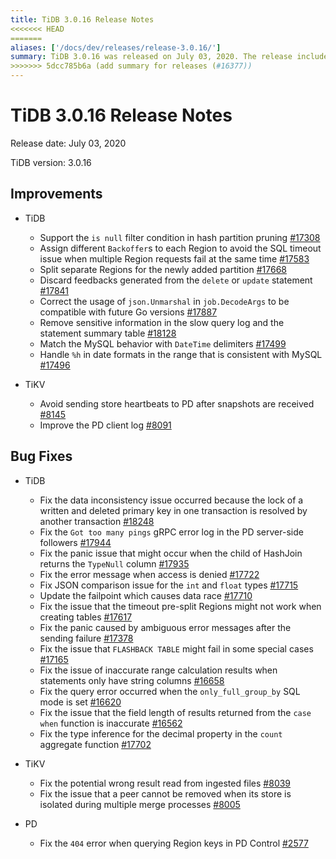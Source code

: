 ```yaml
---
title: TiDB 3.0.16 Release Notes
<<<<<<< HEAD
=======
aliases: ['/docs/dev/releases/release-3.0.16/']
summary: TiDB 3.0.16 was released on July 03, 2020. The release includes improvements such as support for 'is null' filter condition, handling of SQL timeout issues, and removal of sensitive information in slow query logs. Bug fixes include resolving data inconsistency issues, fixing panic issues, and addressing errors in JSON comparison and query results. TiKV and PD also received bug fixes for issues related to store heartbeats, peer removal, and error handling.
>>>>>>> 5dcc785b6a (add summary for releases (#16377))
---
```


# TiDB 3.0.16 Release Notes

Release date: July 03, 2020

TiDB version: 3.0.16

## Improvements

+ TiDB

    - Support the `is null` filter condition in hash partition pruning [#17308](https://github.com/pingcap/tidb/pull/17308)
    - Assign different `Backoffer`s to each Region to avoid the SQL timeout issue when multiple Region requests fail at the same time [#17583](https://github.com/pingcap/tidb/pull/17583)
    - Split separate Regions for the newly added partition [#17668](https://github.com/pingcap/tidb/pull/17668)
    - Discard feedbacks generated from the `delete` or `update` statement [#17841](https://github.com/pingcap/tidb/pull/17841)
    - Correct the usage of `json.Unmarshal` in `job.DecodeArgs` to be compatible with future Go versions [#17887](https://github.com/pingcap/tidb/pull/17887)
    - Remove sensitive information in the slow query log and the statement summary table [#18128](https://github.com/pingcap/tidb/pull/18128)
    - Match the MySQL behavior with `DateTime` delimiters [#17499](https://github.com/pingcap/tidb/pull/17499)
    - Handle `%h` in date formats in the range that is consistent with MySQL [#17496](https://github.com/pingcap/tidb/pull/17496)

+ TiKV

    - Avoid sending store heartbeats to PD after snapshots are received [#8145](https://github.com/tikv/tikv/pull/8145)
    - Improve the PD client log [#8091](https://github.com/tikv/tikv/pull/8091)

## Bug Fixes

+ TiDB

    - Fix the data inconsistency issue occurred because the lock of a written and deleted primary key in one transaction is resolved by another transaction [#18248](https://github.com/pingcap/tidb/pull/18248)
    - Fix the `Got too many pings` gRPC error log in the PD server-side followers [#17944](https://github.com/pingcap/tidb/pull/17944)
    - Fix the panic issue that might occur when the child of HashJoin returns the `TypeNull` column [#17935](https://github.com/pingcap/tidb/pull/17935)
    - Fix the error message when access is denied [#17722](https://github.com/pingcap/tidb/pull/17722)
    - Fix JSON comparison issue for the `int` and `float` types [#17715](https://github.com/pingcap/tidb/pull/17715)
    - Update the failpoint which causes data race [#17710](https://github.com/pingcap/tidb/pull/17710)
    - Fix the issue that the timeout pre-split Regions might not work when creating tables [#17617](https://github.com/pingcap/tidb/pull/17617)
    - Fix the panic caused by ambiguous error messages after the sending failure [#17378](https://github.com/pingcap/tidb/pull/17378)
    - Fix the issue that `FLASHBACK TABLE` might fail in some special cases [#17165](https://github.com/pingcap/tidb/pull/17165)
    - Fix the issue of inaccurate range calculation results when statements only have string columns [#16658](https://github.com/pingcap/tidb/pull/16658)
    - Fix the query error occurred when the `only_full_group_by` SQL mode is set [#16620](https://github.com/pingcap/tidb/pull/16620)
    - Fix the issue that the field length of results returned from the `case when` function is inaccurate [#16562](https://github.com/pingcap/tidb/pull/16562)
    - Fix the type inference for the decimal property in the `count` aggregate function [#17702](https://github.com/pingcap/tidb/pull/17702)

+ TiKV

    - Fix the potential wrong result read from ingested files [#8039](https://github.com/tikv/tikv/pull/8039)
    - Fix the issue that a peer cannot be removed when its store is isolated during multiple merge processes [#8005](https://github.com/tikv/tikv/pull/8005)

+ PD

    - Fix the `404` error when querying Region keys in PD Control [#2577](https://github.com/pingcap/pd/pull/2577)
